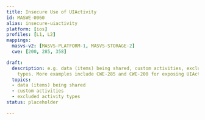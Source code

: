 ```yaml
---
title: Insecure Use of UIActivity
id: MASWE-0060
alias: insecure-uiactivity
platform: [ios]
profiles: [L1, L2]
mappings:
  masvs-v2: [MASVS-PLATFORM-1, MASVS-STORAGE-2]
  cwe: [200, 285, 358]

draft:
  description: e.g. data (items) being shared, custom activities, excluded activity
    types. More examples include CWE-285 and CWE-200 for exposing UIActivity information to untrusted apps or actors. CWE-358 for possible bad activityViewController implemented in the UIActivity.
  topics:
  - data (items) being shared
  - custom activities
  - excluded activity types
status: placeholder

---
```


